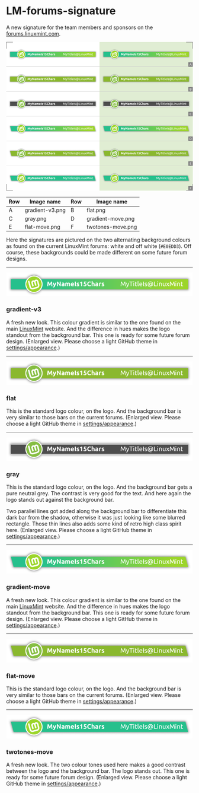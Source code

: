 # LM-forums-signature

A new signature for the team members and sponsors on the [forums.linuxmint.com](https://forums.linuxmint.com).  

![preview](preview.png)


| Row  | Image name | Row  | Image name |
| -------- | ------------------- | -------- | ------------------- |
| A  | gradient-v3.png  | B  | flat.png                    |
| C  | gray.png             | D  | gradient-move.png  |
| E  | flat-move.png     | F  | twotones-move.png |

Here the signatures are pictured on the two alternating background colours as found on the current LinuxMint forums: white and off white (`#E0EDD3`). Off course, these backgrounds could be made different on some future forum designs.

------

![](gradient-v3-2X.png)
### gradient-v3
A fresh new look. This colour gradient is similar to the one found on the main [LinuxMint](https://linuxmint.com/) website. And the difference in hues makes the logo standout from the background bar. This one is ready for some future forum design. (Enlarged view. Please choose a light GitHub theme in [settings/appearance](https://github.com/settings/appearance).)

------

![](flat-2X.png)
### flat
This is the standard logo colour, on the logo. And the background bar is very similar to those bars on the current forums. (Enlarged view. Please choose a light GitHub theme in [settings/appearance](https://github.com/settings/appearance).)

------

![](gray-2X.png)
### gray
This is the standard logo colour, on the logo. And the background bar gets a pure neutral grey. The contrast is very good for the text. And here again the logo stands out against the background bar.

Two parallel lines got added along the background bar to differentiate this dark bar from the shadow, otherwise it was just looking like some blurred rectangle. Those thin lines also adds some kind of retro high class spirit here. (Enlarged view. Please choose a light GitHub theme in [settings/appearance](https://github.com/settings/appearance).)

------

![](gradient-move-2X.png)
### gradient-move
A fresh new look. This colour gradient is similar to the one found on the main [LinuxMint](https://linuxmint.com/) website. And the difference in hues makes the logo standout from the background bar. This one is ready for some future forum design. (Enlarged view. Please choose a light GitHub theme in [settings/appearance](https://github.com/settings/appearance).)

------

![](flat-move-2X.png)
### flat-move
This is the standard logo colour, on the logo. And the background bar is very similar to those bars on the current forums. (Enlarged view. Please choose a light GitHub theme in [settings/appearance](https://github.com/settings/appearance).)

------

![](twotones-move-2X.png)
### twotones-move
A fresh new look. The two  colour tones used here makes a good contrast between the logo and the background bar. The logo stands out. This one is ready for some future forum design. (Enlarged view. Please choose a light GitHub theme in [settings/appearance](https://github.com/settings/appearance).)